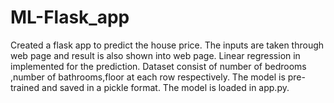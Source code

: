 # ML-Flask_app
Created a flask app to predict the house price. The inputs are taken through web page and result is also shown into web page.
Linear regression in implemented for the prediction.
Dataset consist of number of bedrooms ,number of bathrooms,floor at each row respectively.
The model is pre-trained and saved in a pickle format. The model is loaded in app.py.
